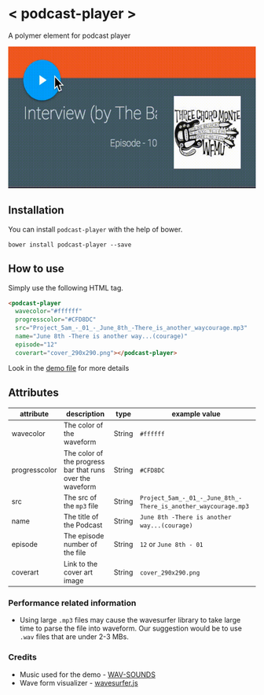 # < podcast-player >
A polymer element for podcast player

![Screenshot](screenshot.gif)

## Installation
You can install `podcast-player` with the help of bower.

```shell
bower install podcast-player --save
```

## How to use

Simply use the following HTML tag.

```HTML
<podcast-player
  wavecolor="#ffffff"
  progresscolor="#CFD8DC"
  src="Project_5am_-_01_-_June_8th_-There_is_another_waycourage.mp3"
  name="June 8th -There is another way...(courage)"
  episode="12"
  coverart="cover_290x290.png"></podcast-player>
```

Look in the [demo file](https://github.com/prateekjadhwani/podcast-player/blob/master/demo.html) for more details


## Attributes
| attribute | description | type | example value |
|-----------|-------------|------|---------------|
| wavecolor | The color of the waveform | String |`#ffffff`|
| progresscolor| The color of the progress bar that runs over the waveform | String | `#CFD8DC` |
| src | The src of the `mp3` file | String | `Project_5am_-_01_-_June_8th_-There_is_another_waycourage.mp3` |
| name | The title of the Podcast | String | `June 8th -There is another way...(courage)` |
| episode | The episode number of the file | String | `12` or `June 8th - 01` |
| coverart | Link to the cover art image | String | `cover_290x290.png` |

### Performance related information

- Using large `.mp3` files may cause the wavesurfer library to take large time to parse the file into waveform. Our suggestion would be to use `.wav` files that are under 2-3 MBs.

### Credits

- Music used for the demo - [WAV-SOUNDS](http://www.wav-sounds.com/)
- Wave form visualizer - [wavesurfer.js](http://www.wavesurfer.fm/)
